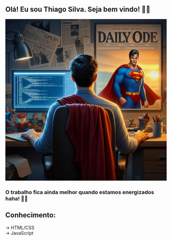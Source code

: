 ## Olá! Eu sou Thiago Silva. Seja bem vindo! 🐱‍👤
<img src="https://github.com/Thiagzz/Thiagzz/blob/main/image/_9e313917-1d82-41b3-862c-eae1349490d6.jpeg">

### O trabalho fica ainda melhor quando estamos energizados haha! 🍕🍕 </br>

## Conhecimento: </br>
-> HTML/CSS </br>
-> JavaScript </br>
